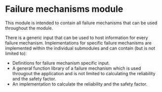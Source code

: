 # Failure mechanisms module

This module is intended to contain all failure mechanisms that can be used throughout the module. 

There is a generic input that can be used to host information for every failure mechanism. Implementations for specific failure mechanisms are implemented within the individual submodules and can contain (but is not limited to):

* Definitions for failure mechanism specific input.
* A general function library of a failure mechanism which is used througout the application and is not limited to calculating the reliability and the safety factor.
* An implementation to calculate the reliability and the safety factor.